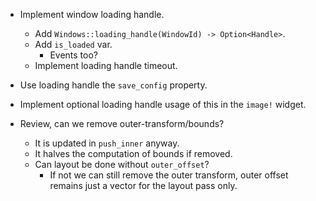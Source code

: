 * Implement window loading handle.
    - Add `Windows::loading_handle(WindowId) -> Option<Handle>`.
    - Add `is_loaded` var.
        - Events too?
    - Implement loading handle timeout.

* Use loading handle the `save_config` property.
* Implement optional loading handle usage of this in the `image!` widget.

* Review, can we remove outer-transform/bounds?
    - It is updated in `push_inner` anyway.
    - It halves the computation of bounds if removed.
    - Can layout be done without `outer_offset`?
        - If not we can still remove the outer transform, outer offset remains just a vector for the layout pass only.